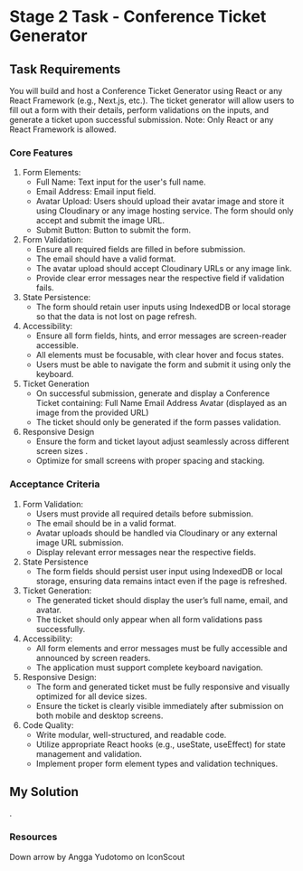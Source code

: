 # Stage 2 Task - Conference Ticket Generator

## Task Requirements
You will build and host a Conference Ticket Generator using React or any React Framework (e.g., Next.js, etc.). The ticket generator will allow users to fill out a form with their details, perform validations on the inputs, and generate a ticket upon successful submission.
Note: Only React or any React Framework is allowed.

### Core Features
1. Form Elements:
    * Full Name: Text input for the user's full name.
    * Email Address: Email input field.
    * Avatar Upload: Users should upload their avatar image and store it using Cloudinary or any image hosting service. The form should only accept and submit the image URL.
    * Submit Button: Button to submit the form.
2. Form Validation:
    * Ensure all required fields are filled in before submission.
    * The email should have a valid format.
    * The avatar upload should accept Cloudinary URLs or any image link.
    * Provide clear error messages near the respective field if validation fails.
3. State Persistence:
    * The form should retain user inputs using IndexedDB or local storage so that the data is not lost on page refresh.
4. Accessibility:
    * Ensure all form fields, hints, and error messages are screen-reader accessible.
    * All elements must be focusable, with clear hover and focus states.
    * Users must be able to navigate the form and submit it using only the keyboard.
5. Ticket Generation
    * On successful submission, generate and display a Conference Ticket containing:
        Full Name
        Email Address
        Avatar (displayed as an image from the provided URL)
    * The ticket should only be generated if the form passes validation.
6. Responsive Design
    * Ensure the form and ticket layout adjust seamlessly across different screen sizes .
    * Optimize for small screens with proper spacing and stacking.

### Acceptance Criteria
1. Form Validation:
    * Users must provide all required details before submission.
    * The email should be in a valid format.
    * Avatar uploads should be handled via Cloudinary or any external image URL submission.
    * Display relevant error messages near the respective fields.
2. State Persistence
    * The form fields should persist user input using IndexedDB or local storage, ensuring data remains intact even if the page is refreshed.
3. Ticket Generation:
    * The generated ticket should display the user’s full name, email, and avatar.
    * The ticket should only appear when all form validations pass successfully.
4. Accessibility:
    * All form elements and error messages must be fully accessible and announced by screen readers.
    * The application must support complete keyboard navigation.
5. Responsive Design:
    * The form and generated ticket must be fully responsive and visually optimized for all device sizes.
    * Ensure the ticket is clearly visible immediately after submission on both mobile and desktop screens.
6. Code Quality:
    * Write modular, well-structured, and readable code.
    * Utilize appropriate React hooks (e.g., useState, useEffect) for state management and validation.
    * Implement proper form element types and validation techniques.

## My Solution
.

### Resources
Down arrow by Angga Yudotomo on IconScout


